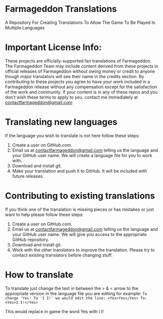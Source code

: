 # Farmageddon Translations
A Repository For Creating Translations To Allow The Game To Be Played In Multiple Languages
# Important License Info: 
These projects are officially-supported fan translations of Farmageddon. The Farmageddon Team may include content derived from these projects in official releases of Farmageddon without owing money or credit to anyone though major translators will see their name in the credits section. By contributing to these projects you agree to have your work included in a Farmageddon release without any compensation except for the satisfaction of the work and community. If your content is in any of these repos and you don't wish these terms to apply to you, contact me immediately at contactfarmageddon@gmail.com

# Translating new languages
If the language you wish to translate is not here follow these steps:

1. Create a user on GitHub.com.
2. Email us at contactfarmageddon@gmail.com telling us the language and your GitHub user name. We will create a language file for you to work with.
3. Download and install git.
4. Make your translation and push it to GitHub. It will be included with future releases.

# Contributing to existing translations

If you think one of the translation is missing pieces or has mistakes or just want to help please follow these steps:

1. Create a user on GitHub.com.
2. Email us at contactfarmageddon@gmail.com telling us the language and your GitHub user name. We will give you access to the appropriate GitHub repository.
3. Download and install git.
4. Work with the other translators to improve the translation. Please try to contact existing translators before changing stuff.

# How to translate

To translate just change the text in between the > & < arrow to the appropriate version in the language file you are editing for example:
    ```To change 'Yes' To 'I I!' we would edit the line:
    <Yes>Yes</Yes>
    To:
    <Yes>I I!</Yes>```

This would replace in game the word Yes with I I!

